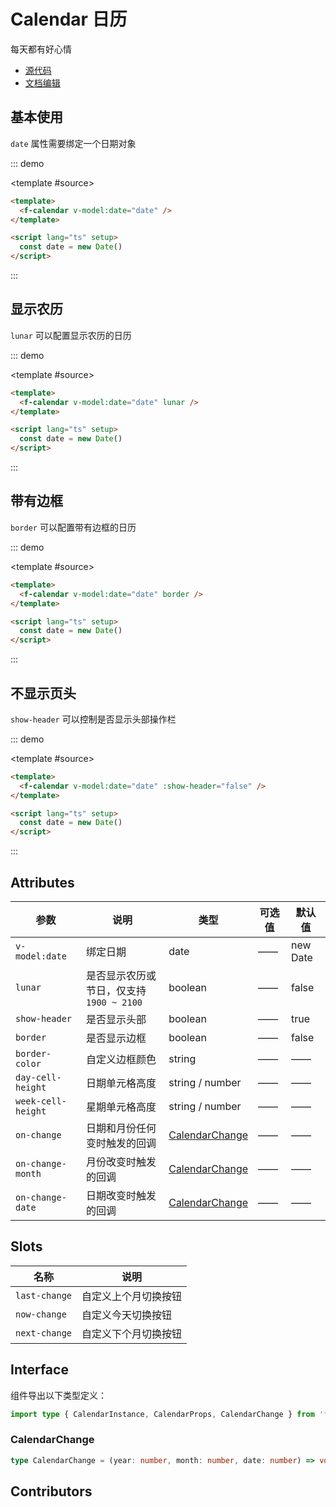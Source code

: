 # Calendar 日历

每天都有好心情

- [源代码](https://github.com/FightingDesign/fighting-design/tree/master/packages/fighting-design/calendar)
- [文档编辑](https://github.com/FightingDesign/fighting-design/blob/master/docs/components/calendar.md)

## 基本使用

`date` 属性需要绑定一个日期对象

::: demo

<template #source>
<f-calendar v-model:date="date" />
</template>

```html
<template>
  <f-calendar v-model:date="date" />
</template>

<script lang="ts" setup>
  const date = new Date()
</script>
```

:::

## 显示农历

`lunar` 可以配置显示农历的日历

::: demo

<template #source>
<f-calendar v-model:date="date" lunar />
</template>

```html
<template>
  <f-calendar v-model:date="date" lunar />
</template>

<script lang="ts" setup>
  const date = new Date()
</script>
```

:::

## 带有边框

`border` 可以配置带有边框的日历

::: demo

<template #source>
<f-calendar v-model:date="date" border />
</template>

```html
<template>
  <f-calendar v-model:date="date" border />
</template>

<script lang="ts" setup>
  const date = new Date()
</script>
```

:::

## 不显示页头

`show-header` 可以控制是否显示头部操作栏

::: demo

<template #source>
<f-calendar v-model:date="date" :show-header="false"/>
</template>

```html
<template>
  <f-calendar v-model:date="date" :show-header="false" />
</template>

<script lang="ts" setup>
  const date = new Date()
</script>
```

:::

## Attributes

| 参数               | 说明                                     | 类型                                         | 可选值 | 默认值   |
| ------------------ | ---------------------------------------- | -------------------------------------------- | ------ | -------- |
| `v-model:date`     | 绑定日期                                 | date                                         | ——     | new Date |
| `lunar`            | 是否显示农历或节日，仅支持 `1900 ~ 2100` | boolean                                      | ——     | false    |
| `show-header`      | 是否显示头部                             | boolean                                      | ——     | true     |
| `border`           | 是否显示边框                             | boolean                                      | ——     | false    |
| `border-color`     | 自定义边框颜色                           | string                                       | ——     | ——       |
| `day-cell-height`  | 日期单元格高度                           | string / number                              | ——     | ——       |
| `week-cell-height` | 星期单元格高度                           | string / number                              | ——     | ——       |
| `on-change`        | 日期和月份任何变时触发的回调             | <a href="#calendarchange">CalendarChange</a> | ——     | ——       |
| `on-change-month`  | 月份改变时触发的回调                     | <a href="#calendarchange">CalendarChange</a> | ——     | ——       |
| `on-change-date`   | 日期改变时触发的回调                     | <a href="#calendarchange">CalendarChange</a> | ——     | ——       |

## Slots

| 名称          | 说明                 |
| ------------- | -------------------- |
| `last-change` | 自定义上个月切换按钮 |
| `now-change`  | 自定义今天切换按钮   |
| `next-change` | 自定义下个月切换按钮 |

## Interface

组件导出以下类型定义：

```ts
import type { CalendarInstance, CalendarProps, CalendarChange } from 'fighting-design'
```

### CalendarChange

```ts
type CalendarChange = (year: number, month: number, date: number) => void
```

## Contributors

<a href="https://github.com/Tyh2001" target="_blank">
  <f-avatar round src="https://avatars.githubusercontent.com/u/73180970?v=4" />
</a>

<a href="https://github.com/briver0825" target="_blank">
  <f-avatar round src="https://avatars.githubusercontent.com/u/87807886?v=4" />
</a>

<script setup lang="ts">
  const date = new Date()
</script>
